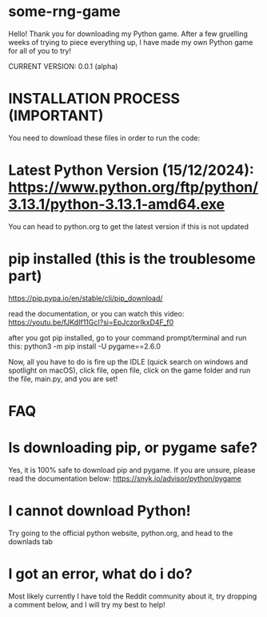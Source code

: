 # some-rng-game
Hello! Thank you for downloading my Python game. After a few gruelling weeks of trying to piece everything up, I have made my own Python game for all of you to try!

CURRENT VERSION: 0.0.1 (alpha)

# INSTALLATION PROCESS (IMPORTANT)

You need to download these files in order to run the code:

# Latest Python Version (15/12/2024): https://www.python.org/ftp/python/3.13.1/python-3.13.1-amd64.exe
You can head to python.org to get the latest version if this is not updated

# pip installed (this is the troublesome part)
https://pip.pypa.io/en/stable/cli/pip_download/

read the documentation, or you can watch this video:
https://youtu.be/fJKdIf11GcI?si=EpJczorIkxD4F_f0

after you got pip installed, go to your command prompt/terminal and run this:
python3 -m pip install -U pygame==2.6.0

Now, all you have to do is fire up the IDLE (quick search on windows and spotlight on macOS), click file, open file, click on the game folder and run the file, main.py, and you are set!


# FAQ
# Is downloading pip, or pygame safe?
Yes, it is 100% safe to download pip and pygame. If you are unsure, please read the documentation below:
https://snyk.io/advisor/python/pygame

# I cannot download Python!
Try going to the official python website, python.org, and head to the downlads tab

# I got an error, what do i do?
Most likely currently I have told the Reddit community about it, try dropping a comment below, and I will try my best to help!
